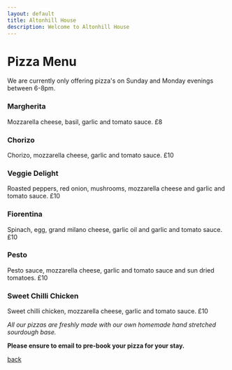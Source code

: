 ```yaml
---
layout: default
title: Altonhill House 
description: Welcome to Altonhill House
---
```


# Pizza Menu
We are currently only offering pizza's on Sunday and Monday evenings between 6-8pm. 

### Margherita
Mozzarella cheese, basil, garlic and tomato sauce. £8

### Chorizo
Chorizo, mozzarella cheese, garlic and tomato sauce. £10

### Veggie Delight
Roasted peppers, red onion, mushrooms, mozzarella cheese and garlic and tomato sauce. £10

### Fiorentina
Spinach, egg, grand milano cheese, garlic oil and garlic and tomato sauce. £10

### Pesto
Pesto sauce, mozzarella cheese, garlic and tomato sauce and sun dried tomatoes. £10

### Sweet Chilli Chicken
Sweet chilli chicken, mozzarella cheese, garlic and tomato sauce. £10

_All our pizzas are freshly made with our own homemade hand stretched sourdough base._

**Please ensure to email to pre-book your pizza for your stay.**


[back](./)

